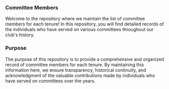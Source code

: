 ### Committee Members

Welcome to the repository where we maintain the list of committee members for each tenure! In this repository, you will find detailed records of the individuals who have served on various committees throughout our club's history.

### Purpose

The purpose of this repository is to provide a comprehensive and organized record of committee members for each tenure. By maintaining this information here, we ensure transparency, historical continuity, and acknowledgment of the valuable contributions made by individuals who have served on committees over the years.
